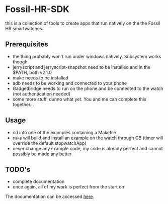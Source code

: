 # Fossil-HR-SDK

this is a collection of tools to create apps that run natively on the the Fossil HR smartwatches.

## Prerequisites
- the thing probably won't run under windows natively. Subsystem works though.
- jerryscript and jerryscript-snapshot need to be installed and in the $PATH, both v2.1.0
- make needs to be installed
- adb needs to be working and connected to your phone
- Gadgetbridge needs to run on the phone and be connected to the watch (not authentication needed)
- some more stuff, dunno what yet. You and me can complete this together...

## Usage
- cd into one of the examples containing a Makefile
- `make` will build and install an example on the watch through GB (timer will override the default stopwatchApp)
- never change any example code, my code is already perfect and cannot possibly be made any better

## TODO's
- complete documentation
- once again, all of my work is perfect from the start on

The documentation can be accessed [here](blob/main/DOCUMENTATION.md).
